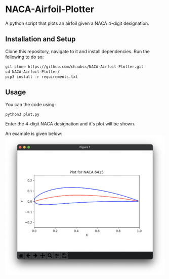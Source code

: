 # NACA-Airfoil-Plotter
A python script that plots an airfoil given a NACA 4-digit designation.

## Installation and Setup
Clone this repository, navigate to it and install dependencies. Run the following to do so:
```
git clone https://github.com/chaubss/NACA-Airfoil-Plotter.git
cd NACA-Airfoil-Plotter/
pip3 install -r requirements.txt
```

## Usage
You can the code using:
```
python3 plot.py
```
Enter the 4-digit NACA designation and it's plot will be shown.

An example is given below:
![](example.png)
